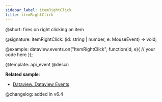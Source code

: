 ```yaml
---
sidebar_label: itemRightClick
title: itemRightClick
---          
```


@short: fires on right clicking an item 

@signature: itemRightClick: (id: string | number, e: MouseEvent) => void;

@example:
dataview.events.on("ItemRightClick", function(id, e){
    // your code here
});


@template: api_event
@descr:

**Related sample**:
- [Dataview. Dataview Events](https://snippet.dhtmlx.com/2d74uyoh)

@changelog: added in v6.4








